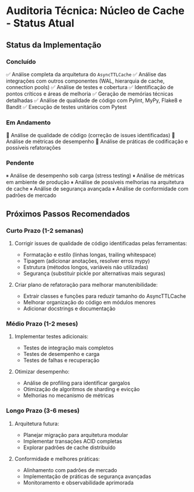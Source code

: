 # Auditoria Técnica: Núcleo de Cache - Status Atual

## Status da Implementação

### Concluído
✅ Análise completa da arquitetura do `AsyncTTLCache`
✅ Análise das integrações com outros componentes (WAL, hierarquia de cache, connection pools)
✅ Análise de testes e cobertura
✅ Identificação de pontos críticos e áreas de melhoria
✅ Geração de memórias técnicas detalhadas
✅ Análise de qualidade de código com Pylint, MyPy, Flake8 e Bandit
✅ Execução de testes unitários com Pytest

### Em Andamento
🔄 Análise de qualidade de código (correção de issues identificadas)
🔄 Análise de métricas de desempenho
🔄 Análise de práticas de codificação e possíveis refatorações

### Pendente
⏸ Análise de desempenho sob carga (stress testing)
⏸ Análise de métricas em ambiente de produção
⏸ Análise de possíveis melhorias na arquitetura de cache
⏸ Análise de segurança avançada
⏸ Análise de conformidade com padrões de mercado

## Próximos Passos Recomendados

### Curto Prazo (1-2 semanas)
1. Corrigir issues de qualidade de código identificadas pelas ferramentas:
   - Formatação e estilo (linhas longas, trailing whitespace)
   - Tipagem (adicionar anotações, resolver erros mypy)
   - Estrutura (métodos longos, variáveis não utilizadas)
   - Segurança (substituir pickle por alternativas mais seguras)

2. Criar plano de refatoração para melhorar manutenibilidade:
   - Extrair classes e funções para reduzir tamanho do AsyncTTLCache
   - Melhorar organização do código em módulos menores
   - Adicionar docstrings e documentação

### Médio Prazo (1-2 meses)
1. Implementar testes adicionais:
   - Testes de integração mais completos
   - Testes de desempenho e carga
   - Testes de falhas e recuperação

2. Otimizar desempenho:
   - Análise de profiling para identificar gargalos
   - Otimização de algoritmos de sharding e evicção
   - Melhorias no mecanismo de métricas

### Longo Prazo (3-6 meses)
1. Arquitetura futura:
   - Planejar migração para arquitetura modular
   - Implementar transações ACID completas
   - Explorar padrões de cache distribuído

2. Conformidade e melhores práticas:
   - Alinhamento com padrões de mercado
   - Implementação de práticas de segurança avançadas
   - Monitoramento e observabilidade aprimorada